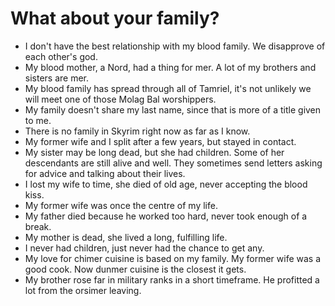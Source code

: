 # What about your family?

- I don't have the best relationship with my blood family. We disapprove of each other's god.
- My blood mother, a Nord, had a thing for mer. A lot of my brothers and sisters are mer.
- My blood family has spread through all of Tamriel, it's not unlikely we will meet one of those Molag Bal worshippers.
- My family doesn't share my last name, since that is more of a title given to me.
- There is no family in Skyrim right now as far as I know.
- My former wife and I split after a few years, but stayed in contact.
- My sister may be long dead, but she had children. Some of her descendants are still alive and well. They sometimes send letters asking for advice and talking about their lives.
- I lost my wife to time, she died of old age, never accepting the blood kiss.
- My former wife was once the centre of my life.
- My father died because he worked too hard, never took enough of a break.
- My mother is dead, she lived a long, fulfilling life.
- I never had children, just never had the chance to get any.
- My love for chimer cuisine is based on my family. My former wife was a good cook. Now dunmer cuisine is the closest it gets.
- My brother rose far in military ranks in a short timeframe. He profitted a lot from the orsimer leaving.
